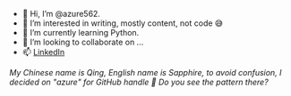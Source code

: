 - 👋 Hi, I’m @azure562. 
- 👀 I’m interested in writing, mostly content, not code 😅
- 🌱 I’m currently learning Python.
- 💞️ I’m looking to collaborate on ...
- 📫 [LinkedIn](https://www.linkedin.com/in/qing-sapphire-wang-36775731/)

*My Chinese name is Qing, English name is Sapphire, to avoid confusion, I decided on "azure" for GitHub handle 🙈 Do you see the pattern there?*

<!---[
azure562/azure562 is a ✨ special ✨ repository because its `README.md` (this file) appears on your GitHub profile.
You can click the Preview link to take a look at your changes.
--->
